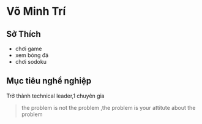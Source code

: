 Võ Minh Trí
===========

## Sở Thích
* chơi game
* xem bóng đá
* chơi sodoku

## Mục tiêu nghề nghiệp

Trở thành technical leader,1 chuyên gia


> the problem is not the problem ,the problem is your attitute about the problem

